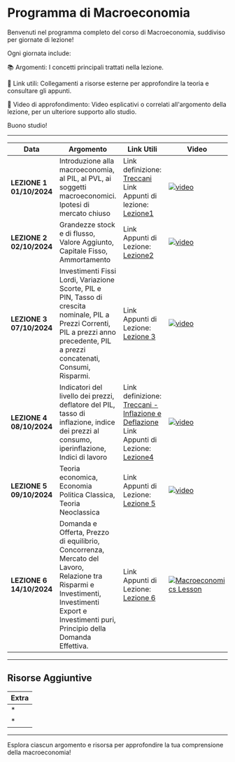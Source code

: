# Programma di Macroeconomia

Benvenuti nel programma completo del corso di Macroeconomia, suddiviso per giornate di lezione!

Ogni giornata include:

📚 Argomenti: I concetti principali trattati nella lezione.

🔗 Link utili: Collegamenti a risorse esterne per approfondire la teoria e consultare gli appunti.

🎥 Video di approfondimento: Video esplicativi o correlati all'argomento della lezione, per un ulteriore supporto allo studio.

Buono studio!

---

| **Data**       | **Argomento**                                                                                                    | **Link Utili**                                                                                                                                            | **Video**                                  |
|----------------|------------------------------------------------------------------------------------------------------------------|-----------------------------------------------------------------------------------------------------------------------------------------------------------|--------------------------------------------|
| **LEZIONE 1 01/10/2024** | Introduzione alla macroeconomia, al PIL, al PVL, ai soggetti macroeconomici. Ipotesi di mercato chiuso            | Link definizione: [Treccani](https://www.treccani.it/enciclopedia/macroeconomia/) <br> Link Appunti di lezione: [Lezione1](https://github.com/dabi-rac/University/tree/main/1%C2%B0%20Semestre/Macro/Prima%20Lezione_First%20Lesson%201.10.2024) | [![video](https://img.youtube.com/vi/aUh7_Iy19oI/0.jpg)](https://youtu.be/aUh7_Iy19oI?si=iS3-6IC6oRi05EqM) |
| **LEZIONE 2 02/10/2024** | Grandezze stock e di flusso, Valore Aggiunto, Capitale Fisso, Ammortamento                                        | Link Appunti di Lezione: [Lezione2](https://github.com/dabi-rac/University/tree/main/1%C2%B0%20Semestre/Macro/Seconda%20Lezione%202.10.2024)              | [![video](https://img.youtube.com/vi/EgudVdeHQME/0.jpg)](https://youtu.be/EgudVdeHQME?si=0kMAYbdiZbeh0yRg)  |
| **LEZIONE 3 07/10/2024** | Investimenti Fissi Lordi, Variazione Scorte, PIL e PIN, Tasso di crescita nominale, PIL a Prezzi Correnti, PIL a prezzi anno precedente, PIL a prezzi concatenati, Consumi, Risparmi.                                                                                                               | Link Appunti di Lezione: [Lezione 3](https://github.com/dabi-rac/University/tree/main/1°%20Semestre/Macro/Lezione%203%20Macro%207.10.2024)                                                                                                                                                        | [![video](https://img.youtube.com/vi/oe3KofofI6k/0.jpg)](https://www.youtube.com/watch?v=oe3KofofI6k)                                          |
| **LEZIONE 4 08/10/2024** | Indicatori del livello dei prezzi, deflatore del PIL, tasso di inflazione, indice dei prezzi al consumo, iperinflazione, Indici di lavoro | Link definizione: [Treccani - Inflazione e Deflazione](https://www.treccani.it/enciclopedia/inflazione-e-deflazione_(Enciclopedia-dei-ragazzi)/) <br> Link Appunti di Lezione: [Lezione4](https://github.com/dabi-rac/University/tree/main/1%C2%B0%20Semestre/Macro/Quarta%20Lezione%208.10.2024) | [![video](https://img.youtube.com/vi/uQXyi-IDFFc/0.jpg)](https://youtu.be/uQXyi-IDFFc?si=iHbhJTMkpdhaSjQ3) |
| **LEZIONE 5 09/10/2024** | Teoria economica, Economia Politica Classica, Teoria Neoclassica                                                                                                              | Link Appunti di Lezione: [Lezione 5](https://github.com/dabi-rac/University/tree/main/1°%20Semestre/Macro/Lezione%205%20Macro%209.10.2024)                                                                                                                                                         | [![video](https://img.youtube.com/vi/OBlugbsCeM4/0.jpg)](https://youtu.be/OBlugbsCeM4?si=JZLL9azy80UGvWrx)|
| **LEZIONE 6 14/10/2024** | Domanda e Offerta, Prezzo di equilibrio, Concorrenza, Mercato del Lavoro, Relazione tra Risparmi e Investimenti, Investimenti Export e Investimenti puri, Principio della Domanda Effettiva.       |  Link Appunti di Lezione: [Lezione 6](https://github.com/dabi-rac/University/tree/main/1°%20Semestre/Macro/Lezione%206%20Macro%2014.10.2024)       |    [![Macroeconomics Lesson](https://img.youtube.com/vi/GfoHWsPbJFU/0.jpg)](https://youtu.be/GfoHWsPbJFU?si=-kSzc6gsGcn7SPPs)
     
---

## Risorse Aggiuntive

| **Extra**                       |
|---------------------------------|
| *                               |
| *                               |

---

Esplora ciascun argomento e risorsa per approfondire la tua comprensione della macroeconomia!
